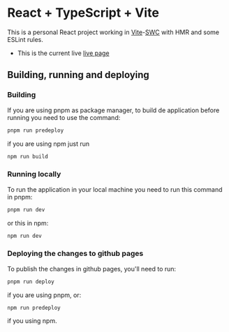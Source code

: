 # React + TypeScript + Vite

This is a personal React project working in [Vite](https://github.com/vitejs/vite-plugin-react-swc)-[SWC](https://swc.rs/) with HMR and some ESLint rules.

- This is the current live [live page](https://gatitos-presidenciales.github.io/mis-links/)

## Building, running and deploying

### Building
If you are using pnpm as package manager, to build de application before running you need to use the command:
```bash
pnpm run predeploy
```
if you are using npm just run
```bash
npm run build
```

### Running locally
To run the application in your local machine you need to run this command in pnpm:
```bash
pnpm run dev
```
or this in npm:
```bash
npm run dev
```

### Deploying the changes to github pages
To publish the changes in github pages, you'll need to run:
```bash
pnpm run deploy
```
if you are using pnpm, or:
```bash
npm run predeploy
```
if you using npm.
